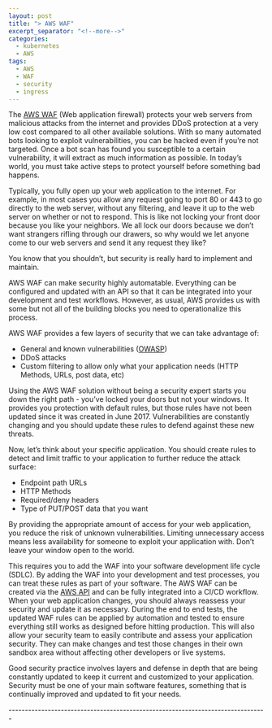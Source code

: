```yaml
---
layout: post
title: "> AWS WAF"
excerpt_separator: "<!--more-->"
categories:
  - kubernetes
  - AWS
tags:
  - AWS
  - WAF
  - security
  - ingress
---
```

The [AWS WAF](https://aws.amazon.com/waf/) (Web application firewall) protects your web servers from malicious attacks from the internet and provides DDoS protection at a very low cost compared to all other available solutions.  With so many automated bots looking to exploit vulnerabilities, you can be hacked even if you’re not targeted.  Once a bot scan has found you susceptible to a certain vulnerability, it will extract as much information as possible.  In today’s world, you must take active steps to protect yourself before something bad happens.

Typically, you fully open up your web application to the internet.  For example, in most cases you allow any request going to port 80 or 443 to go directly to the web server, without any filtering, and leave it up to the web server on whether or not to respond.  This is like not locking your front door because you like your neighbors. We all lock our doors because we don’t want strangers rifling through our drawers, so why would we let anyone come to our web servers and send it any request they like?  

You know that you shouldn’t, but security is really hard to implement and maintain.

AWS WAF can make security highly automatable.  Everything can be configured and updated with an API so that it can be integrated into your development and test workflows.  However, as usual, AWS provides us with some but not all of the building blocks you need to operationalize this process.

AWS WAF provides a few layers of security that we can take advantage of:
* General and known vulnerabilities ([OWASP](https://www.owasp.org/index.php/Top_10_2017-Top_10))
* DDoS attacks
* Custom filtering to allow only what your application needs (HTTP Methods, URLs, post data, etc)

Using the AWS WAF solution without being a security expert starts you down the right path - you’ve locked your doors but not your windows.  It provides you protection with default rules, but those rules have not been updated since it was created in June 2017.  Vulnerabilities are constantly changing and you should update these rules to defend against these new threats.

Now, let’s think about your specific application. You should create rules to detect and limit traffic to your application to further reduce the attack surface:  
* Endpoint path URLs
* HTTP Methods
* Required/deny headers
* Type of PUT/POST data that you want

By providing the appropriate amount of access for your web application, you reduce the risk of unknown vulnerabilities.  Limiting unnecessary access means less availability for someone to exploit your application with. Don’t leave your window open to the world.

This requires you to add the WAF into your software development life cycle (SDLC).  By adding the WAF into your development and test processes, you can treat these rules as part of your software.  The AWS WAF can be created via the [AWS API](http://docs.aws.amazon.com/waf/latest/APIReference/Welcome.html) and can be fully integrated into a CI/CD workflow.  When your web application changes, you should always reassess your security and update it as necessary.  During the end to end tests, the updated WAF rules can be applied by automation and tested to ensure everything still works as designed before hitting production.  This will also allow your security team to easily contribute and assess your application security.  They can make changes and test those changes in their own sandbox area without affecting other developers or live systems.

Good security practice involves layers and defense in depth that are being constantly updated to keep it current and customized to your application.  Security must be one of your main software features, something that is continually improved and updated to fit your needs.


\-------------------------------------------------------------------------------
